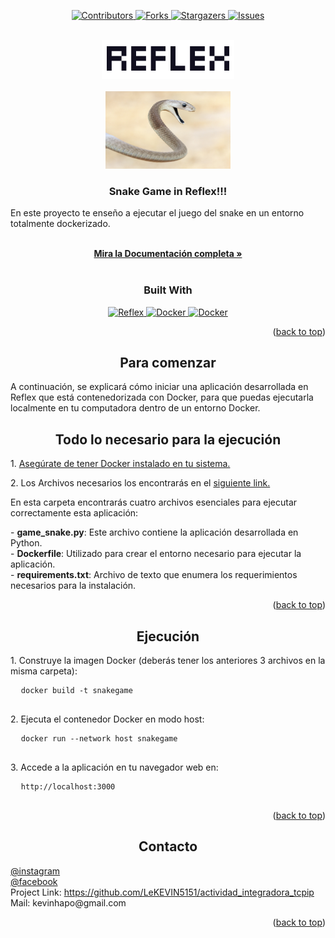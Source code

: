 <!-- Improved compatibility of back to top link: See: https://github.com/othneildrew/Best-README-Template/pull/73 -->

<a name="readme-top"></a>

<!-- Badges -->
<p align="center">
  <a href="https://github.com/LeKEVIN5151/actividad_integradora_tcpip">
    <img src="https://img.shields.io/github/contributors/LeKEVIN5151/actividad_integradora_tcpip.svg?style=for-the-badge" alt="Contributors">
  </a>
  <a href="https://github.com/LeKEVIN5151/actividad_integradora_tcpip/network/members">
    <img src="https://img.shields.io/github/forks/LeKEVIN5151/actividad_integradora_tcpip.svg?style=for-the-badge" alt="Forks">
  </a>
  <a href="https://github.com/LeKEVIN5151/actividad_integradora_tcpip/stargazers">
    <img src="https://img.shields.io/github/stars/LeKEVIN5151/actividad_integradora_tcpip.svg?style=for-the-badge" alt="Stargazers">
  </a>
  <a href="https://github.com/LeKEVIN5151/actividad_integradora_tcpip/issues">
    <img src="https://img.shields.io/github/issues/LeKEVIN5151/actividad_integradora_tcpip.svg?style=for-the-badge" alt="Issues">
  </a>
</p>

<!-- PROJECT LOGO -->
<br />
<div align="center">
  <a href="https://github.com/LeKEVIN5151/actividad_integradora_tcpip">
    <img src="images/logo.png" alt="Logo" width="211.5" height="62">
  </a>
</div>

<br />
<div align="center">
  <a href="https://github.com/LeKEVIN5151/actividad_integradora_tcpip">
    <img src="images/snake.webp" alt="Snake Game" width="200" height="124">
  </a>
</div>

<h3 align="center">Snake Game in Reflex!!!</h3>

<p align="left">En este proyecto te enseño a ejecutar el juego del snake en un entorno totalmente dockerizado.</p>

  <p align="center">
    <br />
    <a href="https://danunziata.github.io/faltacambiaresto/"><strong>Mira la Documentación completa »</strong></a>
    <br />
    <br />
  </p>
<h3 align="center">Built With</h3>

<div align="center">
  <a href="https://reflex.dev/">
    <img src="https://img.shields.io/badge/Reflex-FF5733?style=for-the-badge&logo=reflex&logoColor=white" alt="Reflex">
  </a>
  <a href="https://www.docker.com/">
    <img src="https://img.shields.io/badge/Docker-2496ED?style=for-the-badge&logo=docker&logoColor=white" alt="Docker">
  </a>

  <a href="https://www.python.org/">
    <img src="https://img.shields.io/badge/Python-FFD43B?style=for-the-badge&logo=python&logoColor=black" alt="Docker">
  </a>
</div>

<p align="right">(<a href="#readme-top">back to top</a>)</p>

<!-- GETTING STARTED -->

<h2 align="center">Para comenzar</h2>

<p align="left">
  A continuación, se explicará cómo iniciar una aplicación desarrollada en Reflex que está contenedorizada con Docker, para que puedas ejecutarla localmente en tu computadora dentro de un entorno Docker.
</p>

<h2 align="center">Todo lo necesario para la ejecución</h2>

<p align="left">
  1. <a href="https://unrc.gitlab.io/labredes/Docker/Docker_Instalacion/">Asegúrate de tener Docker instalado en tu sistema.</a>
</p>

<p align="left">
  2. Los Archivos necesarios los encontrarás en el <a href="https://github.com/LeKEVIN5151/actividad_integradora_tcpip/tree/main/actividad_integradora_tcpip/apps">siguiente link.</a>
</p>

<p align="left">
  En esta carpeta encontrarás cuatro archivos esenciales para ejecutar correctamente esta aplicación:
</p>

<p align="left">
  - <strong>game_snake.py</strong>: Este archivo contiene la aplicación desarrollada en Python.<br>
  - <strong>Dockerfile</strong>: Utilizado para crear el entorno necesario para ejecutar la aplicación.<br>
  - <strong>requirements.txt</strong>: Archivo de texto que enumera los requerimientos necesarios para la instalación.
</p>

<p align="right">(<a href="#readme-top">back to top</a>)</p>

<h2 align="center">Ejecución</h2>

<p align="left">
  1. Construye la imagen Docker (deberás tener los anteriores 3 archivos en la misma carpeta):
  <pre>
  <code>docker build -t snakegame</code>
  </pre>
</p>

<p align="left">
  2. Ejecuta el contenedor Docker en modo host:
  <pre>
  <code>docker run --network host snakegame</code>
  </pre>
</p>

<p align="left">
  3. Accede a la aplicación en tu navegador web en:
  <pre>
  <code>http://localhost:3000</code>
  </pre>
</p>

<p align="right">(<a href="#readme-top">back to top</a>)</p>

<h2 align="center">Contacto</h2>

<p align="left">
  <a href="https://www.instagram.com/kevinhaponiuk/">@instagram</a><br>
  <a href="https://www.facebook.com/kevin.haponiuk/">@facebook</a><br>
  Project Link: <a href="https://github.com/LeKEVIN5151/actividad_integradora_tcpip">https://github.com/LeKEVIN5151/actividad_integradora_tcpip</a><br>
  Mail: kevinhapo@gmail.com
</p>

<p align="right">(<a href="#readme-top">back to top</a>)</p>
